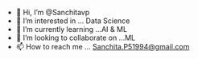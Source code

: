 - 👋 Hi, I’m @Sanchitavp
- 👀 I’m interested in ... Data Science
- 🌱 I’m currently learning ...AI & ML
- 💞️ I’m looking to collaborate on ...ML 
- 📫 How to reach me ... Sanchita.P51994@gmail.com

<!---
Sanchitavp/Sanchitavp is a ✨ special ✨ repository because its `README.md` (this file) appears on your GitHub profile.
You can click the Preview link to take a look at your changes.
--->
